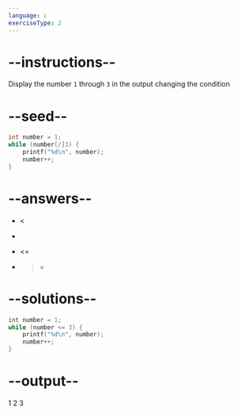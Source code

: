 ```yaml
---
language: c
exerciseType: 2
---
```


# --instructions--

Display the number `1` through `3` in the output changing the condition

# --seed--

```c
int number = 1;
while (number[/]3) {
    printf("%d\n", number);
    number++;
}
```

# --answers--

-  < 
-  > 
-  <= 
-  >= 

# --solutions--

```c
int number = 1;
while (number <= 3) {
    printf("%d\n", number);
    number++;
}
```

# --output--

1
2
3
